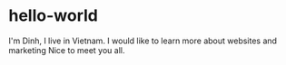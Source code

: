 # hello-world
I'm Dinh, I live in Vietnam. I would like to learn more about websites and marketing
Nice to meet you all.
